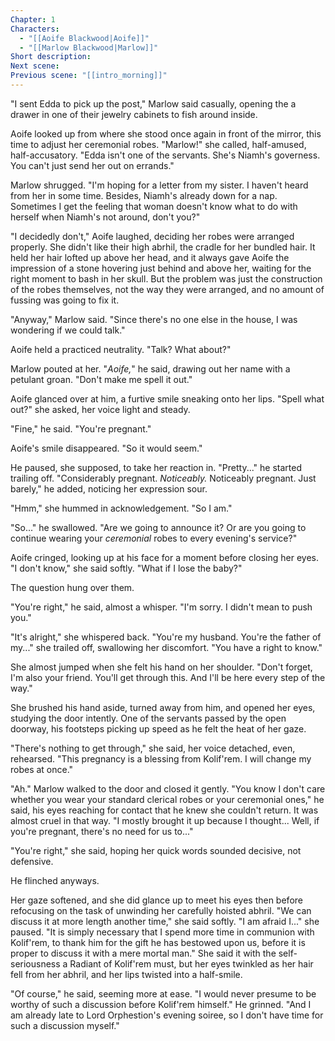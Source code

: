 ```yaml
---
Chapter: 1
Characters:
  - "[[Aoife Blackwood|Aoife]]"
  - "[[Marlow Blackwood|Marlow]]"
Short description: 
Next scene: 
Previous scene: "[[intro_morning]]"
---
```

"I sent Edda to pick up the post," Marlow said casually, opening the a drawer in one of their jewelry cabinets to fish around inside.

Aoife looked up from where she stood once again in front of the mirror, this time to adjust her ceremonial robes. "Marlow!" she called, half-amused, half-accusatory. "Edda isn't one of the servants. She's Niamh's governess. You can't just send her out on errands."

Marlow shrugged. "I'm hoping for a letter from my sister. I haven't heard from her in some time. Besides, Niamh's already down for a nap. Sometimes I get the feeling that woman doesn't know what to do with herself when Niamh's not around, don't you?"

"I decidedly don't," Aoife laughed, deciding her robes were arranged properly. She didn't like their high abrhil, the cradle for her bundled hair. It held her hair lofted up above her head, and it always gave Aoife the impression of a stone hovering just behind and above her, waiting for the right moment to bash in her skull. But the problem was just the construction of the robes themselves, not the way they were arranged, and no amount of fussing was going to fix it.

"Anyway," Marlow said. "Since there's no one else in the house, I was wondering if we could talk."

Aoife held a practiced neutrality. "Talk? What about?"

Marlow pouted at her. "*Aoife,*" he said, drawing out her name with a petulant groan. "Don't make me spell it out."

Aoife glanced over at him, a furtive smile sneaking onto her lips. "Spell what out?" she asked, her voice light and steady.

"Fine," he said. "You're pregnant."

Aoife's smile disappeared. "So it would seem."

He paused, she supposed, to take her reaction in. "Pretty..." he started trailing off. "Considerably pregnant. *Noticeably.* Noticeably pregnant. Just barely," he added, noticing her expression sour.

"Hmm," she hummed in acknowledgement. "So I am."

"So..." he swallowed. "Are we going to announce it? Or are you going to continue wearing your *ceremonial* robes to every evening's service?"

Aoife cringed, looking up at his face for a moment before closing her eyes. "I don't know," she said softly. "What if I lose the baby?"

The question hung over them. 

"You're right," he said, almost a whisper. "I'm sorry. I didn't mean to push you."

"It's alright," she whispered back. "You're my husband. You're the father of my..." she trailed off, swallowing her discomfort. "You have a right to know."

She almost jumped when she felt his hand on her shoulder. "Don't forget, I'm also your friend. You'll get through this. And I'll be here every step of the way."

She brushed his hand aside, turned away from him, and opened her eyes, studying the door intently. One of the servants passed by the open doorway, his footsteps picking up speed as he felt the heat of her gaze. 

"There's nothing to get through," she said, her voice detached, even, rehearsed. "This pregnancy is a blessing from Kolif'rem. I will change my robes at once."

"Ah." Marlow walked to the door and closed it gently. "You know I don't care whether you wear your standard clerical robes or your ceremonial ones," he said, his eyes reaching for contact that he knew she couldn't return. It was almost cruel in that way. "I mostly brought it up because I thought... Well, if you're pregnant, there's no need for us to..."

"You're right," she said, hoping her quick words sounded decisive, not defensive. 

He flinched anyways. 

Her gaze softened, and she did glance up to meet his eyes then before refocusing on the task of unwinding her carefully hoisted abhril. "We can discuss it at more length another time," she said softly. "I am afraid I..." she paused. "It is simply necessary that I spend more time in communion with Kolif'rem, to thank him for the gift he has bestowed upon us, before it is proper to discuss it with a mere mortal man." She said it with the self-seriousness a Radiant of Kolif'rem must, but her eyes twinkled as her hair fell from her abhril, and her lips twisted into a half-smile.

"Of course," he said, seeming more at ease. "I would never presume to be worthy of such a discussion before Kolif'rem himself." He grinned. "And I am already late to Lord Orphestion's evening soiree, so I don't have time for such a discussion myself."

